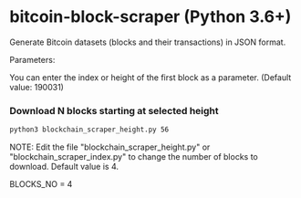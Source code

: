 # bitcoin-block-scraper (Python 3.6+)
Generate Bitcoin datasets (blocks and their transactions) in JSON format. 

Parameters: 

You can enter the index or height of the first block as a parameter. (Default value: 190031)

### Download N blocks starting at selected height
```bash
python3 blockchain_scraper_height.py 56
```

NOTE: Edit the file "blockchain_scraper_height.py" or "blockchain_scraper_index.py" to change the number of blocks to download. Default value is 4. 

BLOCKS_NO = 4 
